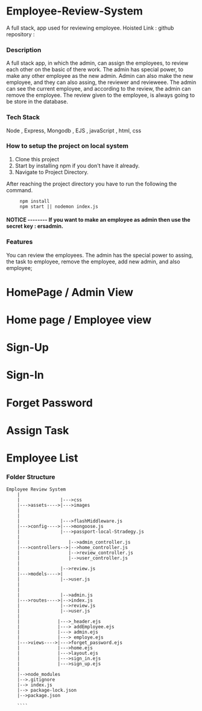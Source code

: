 # Employee-Review-System
A full stack, app used for reviewing employee.
Hoisted Link : 
github repository : 


### Description

A full stack app, in which the admin, can assign the employees, to review each other on the basic of there work. The admin has special power, to make any other employee
as the new admin. Admin can also make the new employee, and they can also assing, the reviewer and revieweee. The admin can see the current employee, and according to the
review, the admin can remove the employee. The review given to the employee, is always going to be store in the database.


### Tech Stack

Node , Express, Mongodb , EJS , javaScript , html, css

### How to setup the project on local system

  1. Clone this project
  2. Start by installing npm if you don't have it already.
  3. Navigate to Project Directory.

After reaching the project directory you have to run the following the command.
   ```` 
        npm install 
        npm start || nodemon index.js
   ````

#### NOTICE -------- If you want to make an employee as admin then use the secret key : ersadmin.

### Features

  You can review the employees. The admin has the special power to assing, the task to employee, remove the employee, add new admin, and also employee;
  
  
  # HomePage / Admin View

  # Home page / Employee view

  
  # Sign-Up


  # Sign-In

  # Forget Password
  
  # Assign Task

  # Employee List
  

  

### Folder Structure

```
Employee Review System
    |
    |               |--->css
    |--->assets---->|--->images
    |             
    |
    |               |--->flashMiddleware.js
    |--->config---->|--->mongoose.js
    |               |--->passport-local-Stradegy.js
    |
    |                  |-->admin_controller.js
    |--->controllers-->|-->home_controller.js
    |                  |-->review_controller.js
    |                  |-->user_controller.js
    |
    |               |-->review.js
    |--->models---->|
    |               |-->user.js
    |
    |              
    |               |-->admin.js
    |--->routes---->|-->index.js
    |               |-->review.js
    |               |-->user.js
    |
    |              |--->_header.ejs
    |              |---> addEmployee.ejs
    |              |---> admin.ejs
    |              |---> employe.ejs
    |--->views---->|--->forget_password.ejs
    |              |--->home.ejs
    |              |--->layout.ejs
    |              |--->sign_in.ejs
    |              |--->sign_up.ejs
    |
    |-->node_modules
    |-->.gitignore
    |--> index.js
    |--> package-lock.json
    |-->package.json
    
    ````
